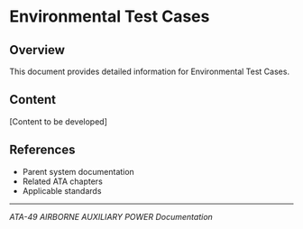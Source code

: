 # Environmental Test Cases

## Overview

This document provides detailed information for Environmental Test Cases.

## Content

[Content to be developed]

## References

- Parent system documentation
- Related ATA chapters
- Applicable standards

---

*ATA-49 AIRBORNE AUXILIARY POWER Documentation*
